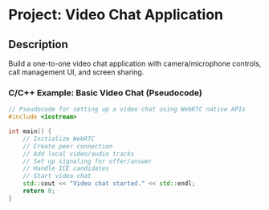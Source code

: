 # Project: Video Chat Application

## Description
Build a one-to-one video chat application with camera/microphone controls, call management UI, and screen sharing.

### C/C++ Example: Basic Video Chat (Pseudocode)
```cpp
// Pseudocode for setting up a video chat using WebRTC native APIs
#include <iostream>

int main() {
    // Initialize WebRTC
    // Create peer connection
    // Add local video/audio tracks
    // Set up signaling for offer/answer
    // Handle ICE candidates
    // Start video chat
    std::cout << "Video chat started." << std::endl;
    return 0;
}
```
